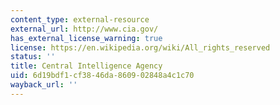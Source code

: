 ```yaml
---
content_type: external-resource
external_url: http://www.cia.gov/
has_external_license_warning: true
license: https://en.wikipedia.org/wiki/All_rights_reserved
status: ''
title: Central Intelligence Agency
uid: 6d19bdf1-cf38-46da-8609-02848a4c1c70
wayback_url: ''
---
```


